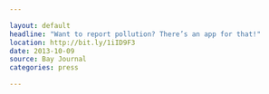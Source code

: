 ```yaml
---

layout: default
headline: "Want to report pollution? There’s an app for that!"
location: http://bit.ly/1iID9F3
date: 2013-10-09
source: Bay Journal
categories: press

---
```

